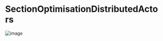 # SectionOptimisationDistributedActors

![image](https://github.com/user-attachments/assets/5ee5e67c-34b2-43c8-a048-94989d8d7788)
